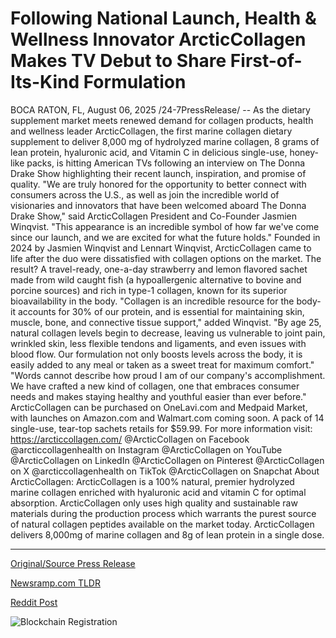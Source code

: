 # Following National Launch, Health &amp; Wellness Innovator ArcticCollagen Makes TV Debut to Share First-of-Its-Kind Formulation

BOCA RATON, FL, August 06, 2025 /24-7PressRelease/ -- As the dietary supplement market meets renewed demand for collagen products, health and wellness leader ArcticCollagen, the first marine collagen dietary supplement to deliver 8,000 mg of hydrolyzed marine collagen, 8 grams of lean protein, hyaluronic acid, and Vitamin C in delicious single-use, honey-like packs, is hitting American TVs following an interview on The Donna Drake Show highlighting their recent launch, inspiration, and promise of quality.   "We are truly honored for the opportunity to better connect with consumers across the U.S., as well as join the incredible world of visionaries and innovators that have been welcomed aboard The Donna Drake Show," said ArcticCollagen President and Co-Founder Jasmien Winqvist. "This appearance is an incredible symbol of how far we've come since our launch, and we are excited for what the future holds."   Founded in 2024 by Jasmien Winqvist and Lennart Winqvist, ArcticCollagen came to life after the duo were dissatisfied with collagen options on the market. The result? A travel-ready, one-a-day strawberry and lemon flavored sachet made from wild caught fish (a hypoallergenic alternative to bovine and porcine sources) and rich in type-1 collagen, known for its superior bioavailability in the body.   "Collagen is an incredible resource for the body- it accounts for 30% of our protein, and is essential for maintaining skin, muscle, bone, and connective tissue support," added Winqvist. "By age 25, natural collagen levels begin to decrease, leaving us vulnerable to joint pain, wrinkled skin, less flexible tendons and ligaments, and even issues with blood flow. Our formulation not only boosts levels across the body, it is easily added to any meal or taken as a sweet treat for maximum comfort."   "Words cannot describe how proud I am of our company's accomplishment. We have crafted a new kind of collagen, one that embraces consumer needs and makes staying healthy and youthful easier than ever before."  ArcticCollagen can be purchased on OneLavi.com and Medpaid Market, with launches on Amazon.com and Walmart.com coming soon. A pack of 14 single-use, tear-top sachets retails for $59.99. For more information visit: https://arcticcollagen.com/   @ArcticCollagen on Facebook @arcticcollagenhealth on Instagram  @ArcticCollagen on YouTube  @ArcticCollagen on LinkedIn @ArcticCollagen on Pinterest @ArcticCollagen on X @arcticcollagenhealth on TikTok  @ArcticCollagen on Snapchat   About ArcticCollagen:  ArcticCollagen is a 100% natural, premier hydrolyzed marine collagen enriched with hyaluronic acid and vitamin C for optimal absorption. ArcticCollagen only uses high quality and sustainable raw materials during the production process which warrants the purest source of natural collagen peptides available on the market today. ArcticCollagen delivers 8,000mg of marine collagen and 8g of lean protein in a single dose. 

---

[Original/Source Press Release](https://www.24-7pressrelease.com/press-release/525590/following-national-launch-health-wellness-innovator-arcticcollagen-makes-tv-debut-to-share-first-of-its-kind-formulation)
                    

[Newsramp.com TLDR](https://newsramp.com/curated-news/arcticcollagen-revolutionizes-dietary-supplements-with-marine-collagen/923232c35c424aba933ddc177bb85ece) 

 



[Reddit Post](https://www.reddit.com/r/HealthCareNewsInfo/comments/1miy8gq/arcticcollagen_revolutionizes_dietary_supplements/) 



![Blockchain Registration](https://cdn.newsramp.app/24-7PressRelease/qrcode/258/6/pitapicoD2SP.webp)